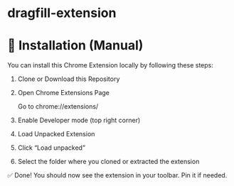 # dragfill-extension 

# 🚀 Installation (Manual)

You can install this Chrome Extension locally by following these steps:

1. Clone or Download this Repository

2. Open Chrome Extensions Page
   
    Go to chrome://extensions/

3. Enable Developer mode (top right corner)

4. Load Unpacked Extension

5. Click “Load unpacked”

6. Select the folder where you cloned or extracted the extension

✅ Done!
You should now see the extension in your toolbar. Pin it if needed.
